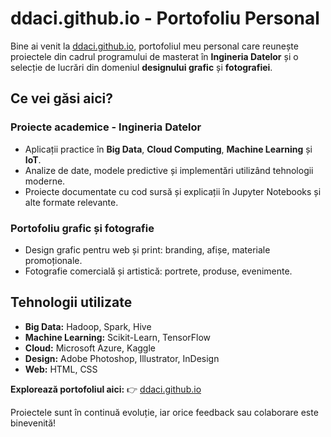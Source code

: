 #  ddaci.github.io - Portofoliu Personal

Bine ai venit la [ddaci.github.io](https://ddaci.github.io/), portofoliul meu personal care reunește proiectele din cadrul programului de masterat în **Ingineria Datelor** și o selecție de lucrări din domeniul **designului grafic** și **fotografiei**.

##  **Ce vei găsi aici?**

###  **Proiecte academice - Ingineria Datelor**
- Aplicații practice în **Big Data**, **Cloud Computing**, **Machine Learning** și **IoT**.
- Analize de date, modele predictive și implementări utilizând tehnologii moderne.
- Proiecte documentate cu cod sursă și explicații în Jupyter Notebooks și alte formate relevante.

###  **Portofoliu grafic și fotografie**
- Design grafic pentru web și print: branding, afișe, materiale promoționale.
- Fotografie comercială și artistică: portrete, produse, evenimente.

##  **Tehnologii utilizate**
- **Big Data:** Hadoop, Spark, Hive  
- **Machine Learning:** Scikit-Learn, TensorFlow  
- **Cloud:** Microsoft Azure, Kaggle  
- **Design:** Adobe Photoshop, Illustrator, InDesign  
- **Web:** HTML, CSS  

**Explorează portofoliul aici:** 👉 [ddaci.github.io](https://ddaci.github.io/)

Proiectele sunt în continuă evoluție, iar orice feedback sau colaborare este binevenită!
